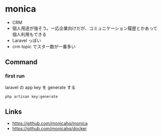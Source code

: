 # monica
- CRM
- 個人用途が強そう。一応企業向けだが、コミュニケーション履歴とかあって個人利用もできる
- Laravel っぽい
- crm topic でスター数が一番多い

## Command
### first run
laravel の app key を generate する
```bash
php artisan key:generate
```

## Links
- https://github.com/monicahq/monica
- https://github.com/monicahq/docker
